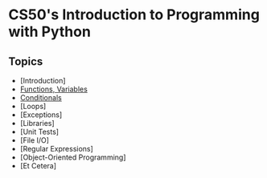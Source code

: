 # CS50's Introduction to Programming with Python

## Topics

* [Introduction]
* [Functions, Variables](https://github.com/asif-munshi/cs50-python/tree/main/functions_and_variables)
* [Conditionals](https://github.com/asif-munshi/cs50-python/tree/main/conditionals)
* [Loops]
* [Exceptions]
* [Libraries]
* [Unit Tests]
* [File I/O]
* [Regular Expressions]
* [Object-Oriented Programming]
* [Et Cetera]